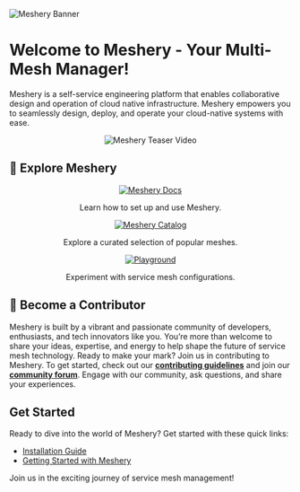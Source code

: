 <!-- Banner Section -->
![Meshery Banner](./meshery/docs/assets/img/meshery/meshery-logo-tag-light-text-side.png)

# Welcome to Meshery - Your Multi-Mesh Manager!

Meshery is a self-service engineering platform that enables collaborative design and operation of cloud native infrastructure. Meshery empowers you to seamlessly design, deploy, and operate your cloud-native systems with ease.

<div align="center">
  <img src="./meshery/.github/assets/images/meshery-full-perf-720p.mp4" alt="Meshery Teaser Video">
</div>

## 🚀 Explore Meshery
<!-- Resources Section -->
<div align="center">
  <a href="https://docs.meshery.io">
    <img src="./meshery/.github/assets/images/docs.svg" alt="Meshery Docs">
    </a>
    <p> Learn how to set up and use Meshery.</p>
  
  <a href="https://meshery.io/catalog">
    <img src="./meshery/.github/assets/images/catalog.svg" alt="Meshery Catalog">
    </a>
    <p>Explore a curated selection of popular meshes.</p>

  <a href="https://play.meshery.io">
    <img src="./meshery/.github/assets/images/meshery-logo.svg" alt="Playground">
    </a>
    <p>Experiment with service mesh configurations.</p>
</div> 

## 🤝 Become a Contributor

Meshery is built by a vibrant and passionate community of developers, enthusiasts, and tech innovators like you. You’re more than welcome to share your ideas, expertise, and energy to help shape the future of service mesh technology. Ready to make your mark? Join us in contributing to Meshery.
To get started, check out our **[contributing guidelines](https://docs.meshery.io/project/contributing)** and join our **[community forum](https://discuss.meshery.io)**. Engage with our community, ask questions, and share your experiences.

## Get Started

Ready to dive into the world of Meshery? Get started with these quick links:

- [Installation Guide](https://docs.meshery.io/installation)
- [Getting Started with Meshery](https://docs.meshery.io/getting-started)

Join us in the exciting journey of service mesh management!

